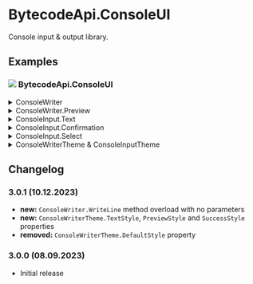 ﻿# BytecodeApi.ConsoleUI

Console input & output library.

## Examples

### ![](http://bytecode77.com/public/vs/namespace.png) BytecodeApi.ConsoleUI

<details>
<summary>ConsoleWriter</summary>

The `ConsoleWriter` is a class that writes formatted text to the Console.

```
ConsoleWriter.WriteLine("Welcome to my interactive command line tool!");

ConsoleWriter.Success("Config loaded");
ConsoleWriter.Warning("Minimum screen resolution of 320x240 not met");
ConsoleWriter.Error("Windows NT 4.0 is not supported");
```

**Output:**

> Welcome to my interactive command line tool!  
20:19:11 [+] Config loaded  
20:19:11 [!] Minimum screen resolution of 320x240 not met  
20:19:11 [-] Windows NT 4.0 is not supported

</details>

<details>
<summary>ConsoleWriter.Preview</summary>

The `Preview` method displays a message that is erased from the console, after a successive write.

This helps to declutter console output, by erasing progress messages and only leaving success/failure messages on the screen.

```
ConsoleWriter.Preview("Loading file");
// Load file here
ConsoleWriter.Success("File loaded");
```

**Output:**

> File loaded

*(The initial message "Loading file" was erased)*

To display a progress bar and erase it when done, use the `Preview` method with additional progress parameters:

```
for (int i = 0; i < 100; i++)
{
	ConsoleWriter.Preview("Loading file", i, $"Progress: {i} %");
	Thread.Sleep(10);
}

ConsoleWriter.Success("File loaded");
```

**Output:**

>20:22:19 ... Loading file  
64 % [████████████████████░░░░░░░░]

</details>

<details>
<summary>ConsoleInput.Text</summary>

Write a question and input a `string`:

```
string name = ConsoleInput.Text("What's your name?");
```

</details>

<details>
<summary>ConsoleInput.Confirmation</summary>

Write a question and request a `y` or `n` from the user:

```
bool confirmed = ConsoleInput.Confirmation("Do you want to delete the file?");
```

**Output:**

> Do you want to delete the file? [y/n]

If the `defaultChoice` parameter is true, `[Y/n]` is displayed *(upper case `Y`)*. Pressing return confirms the question positively.

Likewise, false shows a `[y/N]` and pressing return confirms the question negatively.

</details>

<details>
<summary>ConsoleInput.Select</summary>

To prompt for a selection, use the `Select` method.

```
int selection = ConsoleInput.Select(
	"Place your order, sir",
	"Pork",
	"Beef",
	"Veggie");

// selection == 1    -> Pork
// selection == 2    -> Beef
// selection == 3    -> Veggie
```

**Output:**

> Place your order, sir  
&nbsp;&nbsp;[1] Pork  
&nbsp;&nbsp;[2] Beef  
&nbsp;&nbsp;[3] Veggie  
Select: _

</details>

<details>
<summary>ConsoleWriterTheme & ConsoleInputTheme</summary>

Change the `ConsoleWriter.Theme` property to configure Console output:

```
ConsoleWriter.Theme.ErrorStyle = new ConsoleStyle(ConsoleColor.Red, ConsoleColor.Black);
ConsoleWriter.Theme.SuccessIcon = "[+]";
ConsoleWriter.Theme.ErrorIcon = "[-]";
```

Change the `ConsoleInput.Theme` property to configure Console input:

```
ConsoleInput.Theme.ConfirmationAnswerNo = "n";
ConsoleInput.Theme.ConfirmationAnswerYes = "y";
ConsoleInput.Theme.SelectOptionsPromptText = "Select:";
```

</details>

## Changelog

### 3.0.1 (10.12.2023)

* **new:** `ConsoleWriter.WriteLine` method overload with no parameters
* **new:** `ConsoleWriterTheme.TextStyle`, `PreviewStyle` and `SuccessStyle` properties
* **removed:** `ConsoleWriterTheme.DefaultStyle` property

### 3.0.0 (08.09.2023)

* Initial release